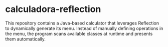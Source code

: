 # calculadora-reflection
This repository contains a Java-based calculator that leverages Reflection to dynamically generate its menu. Instead of manually defining operations in the menu, the program scans available classes at runtime and presents them automatically.
